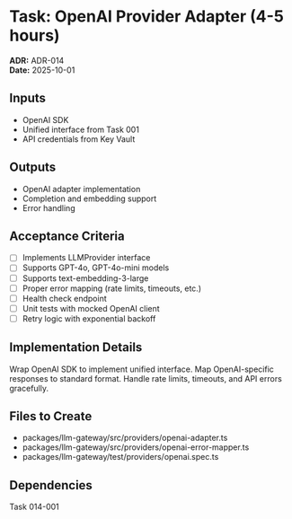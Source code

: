# Task: OpenAI Provider Adapter (4-5 hours)
**ADR:** ADR-014  
**Date:** 2025-10-01

## Inputs
- OpenAI SDK
- Unified interface from Task 001
- API credentials from Key Vault

## Outputs
- OpenAI adapter implementation
- Completion and embedding support
- Error handling

## Acceptance Criteria
- [ ] Implements LLMProvider interface
- [ ] Supports GPT-4o, GPT-4o-mini models
- [ ] Supports text-embedding-3-large
- [ ] Proper error mapping (rate limits, timeouts, etc.)
- [ ] Health check endpoint
- [ ] Unit tests with mocked OpenAI client
- [ ] Retry logic with exponential backoff

## Implementation Details
Wrap OpenAI SDK to implement unified interface. Map OpenAI-specific responses to standard format. Handle rate limits, timeouts, and API errors gracefully.

## Files to Create
- packages/llm-gateway/src/providers/openai-adapter.ts
- packages/llm-gateway/src/providers/openai-error-mapper.ts
- packages/llm-gateway/test/providers/openai.spec.ts

## Dependencies
Task 014-001